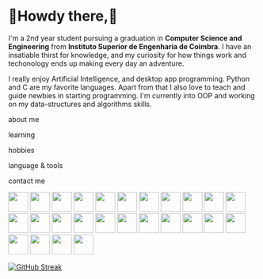 <link href="./style.css" rel="stylesheet"></link>

# :wave:Howdy there,:wave:

I'm a 2nd year student pursuing a graduation in **Computer Science and Engineering** from **Instituto Superior de Engenharia de Coimbra**. I have an insatiable thirst for knowledge, and my curiosity for how things work and techonology ends up making every day an adventure.

I really enjoy Artificial Intelligence, and desktop app programming. Python and C are my favorite languages. Apart from that I also love to teach and guide newbies in starting programming. I'm currently into OOP and working on my data-structures and algorithms skills.

about me

learning

hobbies

language & tools

contact me

<img src="https://cdn.jsdelivr.net/gh/devicons/devicon/icons/bootstrap/bootstrap-original-wordmark.svg" height="40" width="40"/>
<img src="https://cdn.jsdelivr.net/gh/devicons/devicon/icons/c/c-original.svg" height="40" width="40" />
<img src="https://cdn.jsdelivr.net/gh/devicons/devicon/icons/chrome/chrome-original.svg" height="40" width="40" />
<img src="https://cdn.jsdelivr.net/gh/devicons/devicon/icons/cplusplus/cplusplus-original.svg" height="40" width="40" />
<img src="https://cdn.jsdelivr.net/gh/devicons/devicon/icons/css3/css3-original.svg" height="40" width="40" />
<img src="https://cdn.jsdelivr.net/gh/devicons/devicon/icons/facebook/facebook-original.svg" height="40" width="40" />
<img src="https://cdn.jsdelivr.net/gh/devicons/devicon/icons/html5/html5-original.svg" height="40" width="40" />
<img src="https://cdn.jsdelivr.net/gh/devicons/devicon/icons/javascript/javascript-original.svg" height="40" width="40" />
<img src="https://cdn.jsdelivr.net/gh/devicons/devicon/icons/java/java-original.svg" height="40" width="40" />
<img src="https://cdn.jsdelivr.net/gh/devicons/devicon/icons/linkedin/linkedin-original.svg" height="40" width="40" />
<img src="https://cdn.jsdelivr.net/gh/devicons/devicon/icons/lua/lua-original.svg" height="40" width="40" />
<img src="https://cdn.jsdelivr.net/gh/devicons/devicon/icons/linux/linux-original.svg" height="40" width="40" />
<img src="https://cdn.jsdelivr.net/gh/devicons/devicon/icons/matlab/matlab-original.svg" height="40" width="40" />
<img src="https://cdn.jsdelivr.net/gh/devicons/devicon/icons/markdown/markdown-original.svg" height="40" width="40" />
<img src="https://cdn.jsdelivr.net/gh/devicons/devicon/icons/mongodb/mongodb-original.svg" height="40" width="40" />
<img src="https://cdn.jsdelivr.net/gh/devicons/devicon/icons/nodejs/nodejs-original.svg" height="40" width="40" />
<img src="https://cdn.jsdelivr.net/gh/devicons/devicon/icons/numpy/numpy-original-wordmark.svg" height="40" width="40" />
<img src="https://cdn.jsdelivr.net/gh/devicons/devicon/icons/oracle/oracle-original.svg" height="40" width="40" />
<img src="https://cdn.jsdelivr.net/gh/devicons/devicon/icons/python/python-original.svg" height="40" width="40" />
<img src="https://cdn.jsdelivr.net/gh/devicons/devicon/icons/react/react-original.svg" height="40" width="40" />
<img src="https://cdn.jsdelivr.net/gh/devicons/devicon/icons/sass/sass-original.svg" height="40" width="40" />
<img src="https://cdn.jsdelivr.net/gh/devicons/devicon/icons/typescript/typescript-original.svg" height="40" width="40" />
<img src="https://cdn.jsdelivr.net/gh/devicons/devicon/icons/ubuntu/ubuntu-plain.svg" height="40" width="40" />
<img src="https://cdn.jsdelivr.net/gh/devicons/devicon/icons/visualstudio/visualstudio-plain.svg" height="40" width="40" />
<img src="https://cdn.jsdelivr.net/gh/devicons/devicon/icons/vscode/vscode-original.svg" height="40" width="40" />
<img src="https://cdn.jsdelivr.net/gh/devicons/devicon/icons/blender/blender-original.svg" height="40" width="40" />

[![GitHub Streak](https://streak-stats.demolab.com?user=Astr0Zer0&theme=dark&border_radius=5&date_format=n%2Fj%5B%2FY%5D&exclude_days=Sun%2CSat&card_width=500)](https://git.io/streak-stats)
